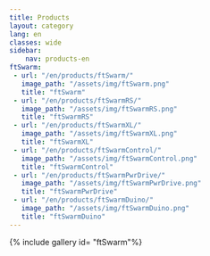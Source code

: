 ```yaml
---
title: Products
layout: category
lang: en
classes: wide
sidebar:
    nav: products-en
ftSwarm:
 - url: "/en/products/ftSwarm/"
   image_path: "/assets/img/ftSwarm.png"
   title: "ftSwarm"
 - url: "/en/products/ftSwarmRS/"
   image_path: "/assets/img/ftSwarmRS.png"
   title: "ftSwarmRS"
 - url: "/en/products/ftSwarmXL/"
   image_path: "/assets/img/ftSwarmXL.png"
   title: "ftSwarmXL"
 - url: "/en/products/ftSwarmControl/"
   image_path: "/assets/img/ftSwarmControl.png"
   title: "ftSwarmControl"
 - url: "/en/products/ftSwarmPwrDrive/"
   image_path: "/assets/img/ftSwarmPwrDrive.png"
   title: "ftSwarmPwrDrive"
 - url: "/en/products/ftSwarmDuino/"
   image_path: "/assets/img/ftSwarmDuino.png"
   title: "ftSwarmDuino"
---
```


{% include gallery id= "ftSwarm"%}
